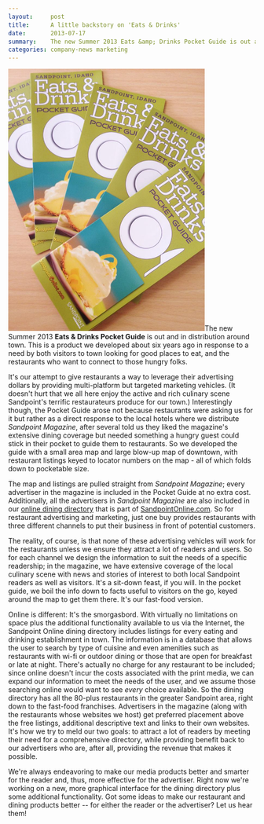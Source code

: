```yaml
---
layout:     post
title:      A little backstory on 'Eats & Drinks'
date:       2013-07-17
summary:    The new Summer 2013 Eats &amp; Drinks Pocket Guide is out and in distribution around town. This is a product we developed about six years ago in response to a need by both visitors to town looking for good places to eat, and the restaurants who want to connect to those hungry folks.
categories: company-news marketing
---
```


<a href="/images/Eats-Drinks.jpg"><img style="max-width: 400px;" class="alignright" alt="Eats &amp; Drinks" src="/images/Eats-Drinks.jpg" /></a>The new Summer 2013 **Eats &amp; Drinks Pocket Guide** is out and in distribution around town. This is a product we developed about six years ago in response to a need by both visitors to town looking for good places to eat, and the restaurants who want to connect to those hungry folks.

It's our attempt to give restaurants a way to leverage their advertising dollars by providing multi-platform but targeted marketing vehicles. (It doesn't hurt that we all here enjoy the active and rich culinary scene Sandpoint's terrific restaurateurs produce for our town.) Interestingly though, the Pocket Guide arose not because restaurants were asking us for it but rather as a direct response to the local hotels where we distribute *Sandpoint Magazine*, after several told us they liked the magazine's extensive dining coverage but needed something a hungry guest could stick in their pocket to guide them to restaurants. So we developed the guide with a small area map and large blow-up map of downtown, with restaurant listings keyed to locator numbers on the map - all of which folds down to pocketable size.

The map and listings are pulled straight from *Sandpoint Magazine*; every advertiser in the magazine is included in the Pocket Guide at no extra cost. Additionally, all the advertisers in *Sandpoint Magazine* are also included in our <a title="Sandpoint Restaurant and Dining Directory" href="http://sandpointdining.com" target="_blank">online dining directory</a> that is part of <a title="Sandpoint Online" href="http://www.sandpointonline.com" target="_blank">SandpointOnline.com</a>. So for restaurant advertising and marketing, just one buy provides restaurants with three different channels to put their business in front of potential customers.

The reality, of course, is that none of these advertising vehicles will work for the restaurants unless we ensure they attract a lot of readers and users. So for each channel we design the information to suit the needs of a specific readership; in the magazine, we have extensive coverage of the local culinary scene with news and stories of interest to both local Sandpoint readers as well as visitors. It's a sit-down feast, if you will. In the pocket guide, we boil the info down to facts useful to visitors on the go, keyed around the map to get them there. It's our fast-food version.

Online is different: It's the smorgasbord. With virtually no limitations on space plus the additional functionality available to us via the Internet, the Sandpoint Online dining directory includes listings for every eating and drinking establishment in town. The information is in a database that allows the user to search by type of cuisine and even amenities such as restaurants with wi-fi or outdoor dining or those that are open for breakfast or late at night. There's actually no charge for any restaurant to be included; since online doesn't incur the costs associated with the print media, we can expand our information to meet the needs of the user, and we assume those searching online would want to see *every* choice available. So the dining directory has all the 80-plus restaurants in the greater Sandpoint area, right down to the fast-food franchises. Advertisers in the magazine (along with the restaurants whose websites we host) get preferred placement above the free listings, additional descriptive text and links to their own websites. It's how we try to meld our two goals: to attract a lot of readers by meeting their need for a comprehensive directory, while providing benefit back to our advertisers who are, after all, providing the revenue that makes it possible.

We're always endeavoring to make our media products better and smarter for the reader and, thus, more effective for the advertiser. Right now we're working on a new, more graphical interface for the dining directory plus some additional functionality. Got some ideas to make our restaurant and dining products better -- for either the reader or the advertiser? Let us hear them!